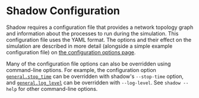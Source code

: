 # Shadow Configuration

Shadow requires a configuration file that provides a network topology graph and information about the processes to run during the simulation. This configuration file uses the YAML format. The options and their effect on the simulation are described in more detail (alongside a simple example configuration file) on [the configuration options page](shadow_config_options.md).

Many of the configuration file options can also be overridden using command-line options. For example, the configuration option [`general.stop_time`](shadow_config_options.md#generalstop_time) can be overridden with shadow's `--stop-time` option, and [`general.log_level`](shadow_config_options.md#generallog_level) can be overridden with `--log-level`. See `shadow --help` for other command-line options.

